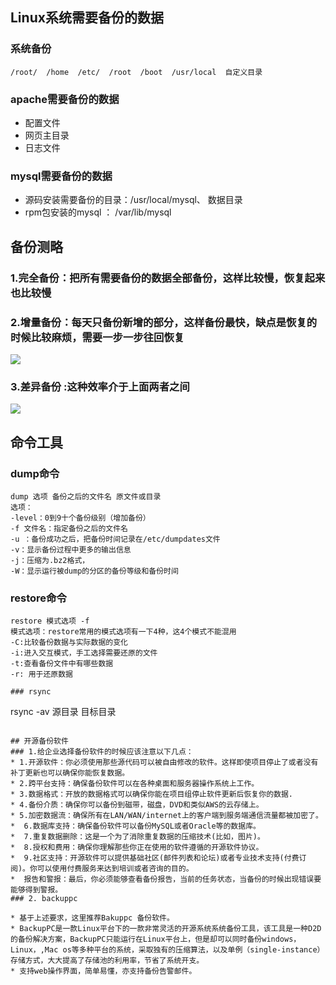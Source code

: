 ## Linux系统需要备份的数据
### 系统备份
`
/root/  /home  /etc/  /root  /boot  /usr/local  自定义目录
`
### apache需要备份的数据
* 配置文件
* 网页主目录
* 日志文件   

### mysql需要备份的数据
* 源码安装需要备份的目录：/usr/local/mysql、 数据目录
* rpm包安装的mysql ： /var/lib/mysql
 
## 备份测略
### 1.完全备份：把所有需要备份的数据全部备份，这样比较慢，恢复起来也比较慢
### 2.增量备份：每天只备份新增的部分，这样备份最快，缺点是恢复的时候比较麻烦，需要一步一步往回恢复
![](http://i.imgur.com/0hqeFeW.png)
### 3.差异备份 :这种效率介于上面两者之间
![](http://i.imgur.com/ezvyNh2.png)
 
## 命令工具
### dump命令
```
dump 选项 备份之后的文件名 原文件或目录 
选项： 
-level：0到9十个备份级别（增加备份） 
-f 文件名：指定备份之后的文件名 
-u ：备份成功之后，把备份时间记录在/etc/dumpdates文件 
-v：显示备份过程中更多的输出信息 
-j：压缩为.bz2格式， 
-W：显示运行被dump的分区的备份等级和备份时间 
``` 
###  restore命令 
```
restore 模式选项 -f  
模式选项：restore常用的模式选项有一下4种，这4个模式不能混用 
-C:比较备份数据与实际数据的变化
-i:进入交互模式，手工选择需要还原的文件 
-t:查看备份文件中有哪些数据 
-r: 用于还原数据

### rsync
```
rsync -av 源目录 目标目录
```

## 开源备份软件 
### 1.给企业选择备份软件的时候应该注意以下几点：
* 1.开源软件：你必须使用那些源代码可以被自由修改的软件。这样即使项目停止了或者没有补丁更新也可以确保你能恢复数据。
* 2.跨平台支持：确保备份软件可以在各种桌面和服务器操作系统上工作。
* 3.数据格式：开放的数据格式可以确保你能在项目组停止软件更新后恢复你的数据.
* 4.备份介质：确保你可以备份到磁带，磁盘，DVD和类似AWS的云存储上。
* 5.加密数据流：确保所有在LAN/WAN/internet上的客户端到服务端通信流量都被加密了。
*  6.数据库支持：确保备份软件可以备份MySQL或者Oracle等的数据库。
*  7.重复数据删除：这是一个为了消除重复数据的压缩技术(比如，图片)。
*  8.授权和费用：确保你理解那些你正在使用的软件遵循的开源软件协议。
*  9.社区支持：开源软件可以提供基础社区(邮件列表和论坛)或者专业技术支持(付费订阅)。你可以使用付费服务来达到培训或者咨询的目的。
*  报告和警报：最后，你必须能够查看备份报告，当前的任务状态，当备份的时候出现错误要能够得到警报。
### 2. backuppc

* 基于上述要求，这里推荐Bakuppc 备份软件。
* BackupPC是一款Linux平台下的一款非常灵活的开源系统系统备份工具，该工具是一种D2D的备份解决方案，BackupPC只能运行在Linux平台上，但是却可以同时备份windows，Linux，,Mac os等多种平台的系统，采取独有的压缩算法，以及单例（single-instance）存储方式，大大提高了存储池的利用率，节省了系统开支。
* 支持web操作界面，简单易懂，亦支持备份告警邮件。
